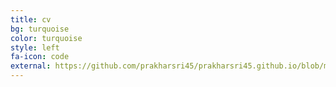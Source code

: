 ```yaml
---
title: cv
bg: turquoise
color: turquoise
style: left
fa-icon: code
external: https://github.com/prakharsri45/prakharsri45.github.io/blob/main/PS2%20(4).pdf
---
```

